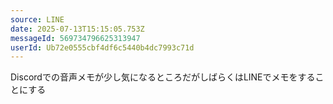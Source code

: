 ```yaml
---
source: LINE
date: 2025-07-13T15:15:05.753Z
messageId: 569734796625313947
userId: Ub72e0555cbf4df6c5440b4dc7993c71d
---
```


Discordでの音声メモが少し気になるところだがしばらくはLINEでメモをすることにする